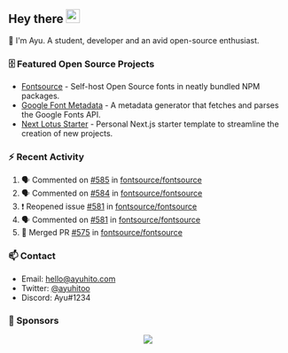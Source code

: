 ## Hey there <img src="https://media.giphy.com/media/hvRJCLFzcasrR4ia7z/giphy.gif" width="25" height="25">

📝 I'm Ayu. A student, developer and an avid open-source enthusiast.

### 🗄 Featured Open Source Projects

- [Fontsource](https://github.com/fontsource/fontsource) - Self-host Open Source fonts in neatly bundled NPM packages.
- [Google Font Metadata](https://github.com/fontsource/google-font-metadata) - A metadata generator that fetches and parses the Google Fonts API.
- [Next Lotus Starter](https://github.com/DecliningLotus/next-lotus-starter) - Personal Next.js starter template to streamline the creation of new projects.

### ⚡ Recent Activity

<!--START_SECTION:activity-->

1. 🗣 Commented on [#585](https://github.com/fontsource/fontsource/issues/585) in [fontsource/fontsource](https://github.com/fontsource/fontsource)
2. 🗣 Commented on [#584](https://github.com/fontsource/fontsource/issues/584) in [fontsource/fontsource](https://github.com/fontsource/fontsource)
3. ❗️ Reopened issue [#581](https://github.com/fontsource/fontsource/issues/581) in [fontsource/fontsource](https://github.com/fontsource/fontsource)
4. 🗣 Commented on [#581](https://github.com/fontsource/fontsource/issues/581) in [fontsource/fontsource](https://github.com/fontsource/fontsource)
5. 🎉 Merged PR [#575](https://github.com/fontsource/fontsource/pull/575) in [fontsource/fontsource](https://github.com/fontsource/fontsource)
<!--END_SECTION:activity-->

### 📫 Contact

- Email: hello@ayuhito.com
- Twitter: [@ayuhitoo](https://twitter.com/ayuhitoo)
- Discord: Ayu#1234


### :sparkling_heart: Sponsors

<p align="center">
  <a href="https://cdn.jsdelivr.net/gh/ayuhito/ayuhito/sponsors.svg">
    <img src='https://cdn.jsdelivr.net/gh/ayuhito/ayuhito/sponsors.svg'/>
  </a>
</p>